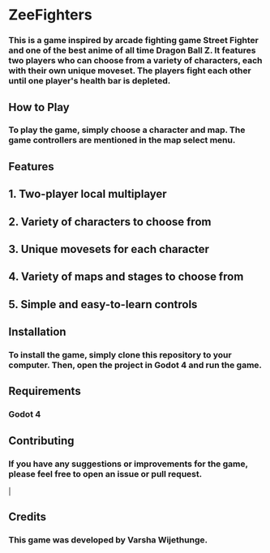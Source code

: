 # ZeeFighters


### This is a game inspired by arcade fighting game Street Fighter and one of the best anime of all time Dragon Ball Z. It features two players who can choose from a variety of characters, each with their own unique moveset. The players fight each other until one player's health bar is depleted.

## How to Play

### To play the game, simply choose a character and map. The game controllers are mentioned in the map select menu.

## Features

##   1. Two-player local multiplayer
##   2. Variety of characters to choose from
##   3. Unique movesets for each character
##   4. Variety of maps and stages to choose from
##   5. Simple and easy-to-learn controls

## Installation

### To install the game, simply clone this repository to your computer. Then, open the project in Godot 4 and run the game.

## Requirements

### Godot 4

## Contributing

### If you have any suggestions or improvements for the game, please feel free to open an issue or pull request.
|
## Credits

### This game was developed by Varsha Wijethunge.